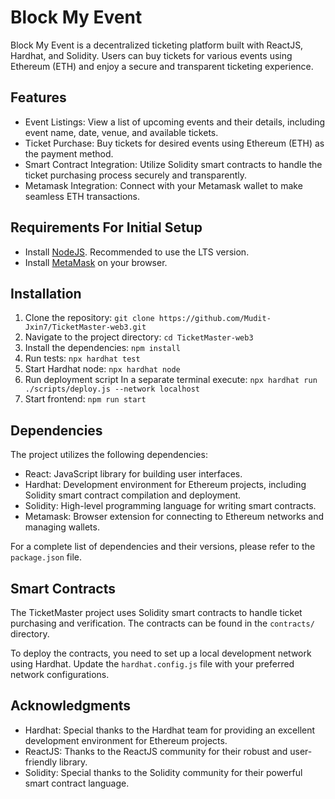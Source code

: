 # Block My Event

Block My Event is a decentralized ticketing platform built with ReactJS, Hardhat, and Solidity. Users can buy tickets for various events using Ethereum (ETH) and enjoy a secure and transparent ticketing experience.


## Features

- Event Listings: View a list of upcoming events and their details, including event name, date, venue, and available tickets.
- Ticket Purchase: Buy tickets for desired events using Ethereum (ETH) as the payment method.
- Smart Contract Integration: Utilize Solidity smart contracts to handle the ticket purchasing process securely and transparently.
- Metamask Integration: Connect with your Metamask wallet to make seamless ETH transactions.

## Requirements For Initial Setup
- Install [NodeJS](https://nodejs.org/en/). Recommended to use the LTS version.
- Install [MetaMask](https://metamask.io/) on your browser.


## Installation

1. Clone the repository: `git clone https://github.com/Mudit-Jxin7/TicketMaster-web3.git`
2. Navigate to the project directory: `cd TicketMaster-web3`
3. Install the dependencies: `npm install`
4. Run tests: `npx hardhat test`
5. Start Hardhat node: `npx hardhat node`
6. Run deployment script In a separate terminal execute: `npx hardhat run ./scripts/deploy.js --network localhost`
7. Start frontend: `npm run start`

## Dependencies

The project utilizes the following dependencies:

- React: JavaScript library for building user interfaces.
- Hardhat: Development environment for Ethereum projects, including Solidity smart contract compilation and deployment.
- Solidity: High-level programming language for writing smart contracts.
- Metamask: Browser extension for connecting to Ethereum networks and managing wallets.

For a complete list of dependencies and their versions, please refer to the `package.json` file.

## Smart Contracts

The TicketMaster project uses Solidity smart contracts to handle ticket purchasing and verification. The contracts can be found in the `contracts/` directory.

To deploy the contracts, you need to set up a local development network using Hardhat. Update the `hardhat.config.js` file with your preferred network configurations.


## Acknowledgments

- Hardhat: Special thanks to the Hardhat team for providing an excellent development environment for Ethereum projects.
- ReactJS: Thanks to the ReactJS community for their robust and user-friendly library.
- Solidity: Special thanks to the Solidity community for their powerful smart contract language.


